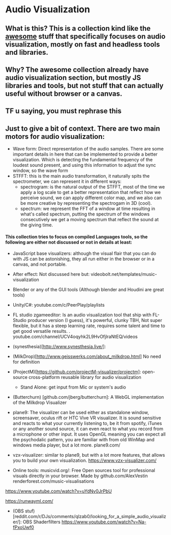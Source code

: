 # Audio Visualization

## What is this? This is a collection kind like the [awesome](https://github.com/sindresorhus/awesome) stuff that specifically focuses on audio visualization, mostly on fast and headless tools and libraries.
## Why? The awesome collection already have audio visualization section, but mostly JS libraries and tools, but not stuff that can actually useful without browser or a canvas.

## TF u saying, you must rephrase this

## Just to give a bit of context. There are two main motors for audio visualization:
+ Wave form: Direct representation of the audio samples.
There are some important details in here that can be implemented to provide a better visualization. Which is detecting the fundamental frequency of the loudest sound present, and using this information to adjust the sync window, so the wave form
+ STFFT: this is the main audio transformation, it naturally spits the spectrometer, we can represent it in different ways:
    + spectrogram: is the natural output of the STFFT, most of the time we apply a log scale to get a better representation that reflect how we perceive sound, we can apply different color map, and we also can be more creative by representing the spectrogam in 3D (cool).
    + spectrum: we represent the FFT of a window at time resulting in what's called spectrum, putting the spectrum of the windows consecutively we get a moving spectrum that reflect the sound at the giving time.


#### This collection tries to focus on compiled Languages tools, so the following are either not discussed or not in details at least:
+ JavaScript base visualizers: although the visual flair that you can do with JS can be astonishing, they all run either in the browser or in a canvas, and not portable.
+ After effect:  Not discussed here but: videobolt.net/templates/music-visualization
+ Blender or any of the GUI tools (Although blender and Houdini are great tools)
+ Unity/C#: youtube.com/c/PeerPlay/playlists
+ FL studio zgameeditor: Is an audio visualization tool that ship with FL-Studio producer version (I guess), it's powerful, clunky TBH, Not super flexible, but it has a steep learning rate, requires some talent and time to get good versatile results. .
youtube.com/channel/UCV4oqyhk2L9HvOfjlraNtEQ/videos


+ (synesthesia)[http://www.synesthesia.live/]: 
+ (MilkDrop)[http://www.geisswerks.com/about_milkdrop.html] No need for definition
+ (ProjectM)[https://github.com/projectM-visualizer/projectm]: 
open-source cross-platform reusable library for audio visualization
    + Stand Alone: get input from Mic or system's audio

+ (Butterchurn) [github.com/jberg/butterchurn]: 
A WebGL implementation of the Milkdrop Visualizer

+ plane9: The visualizer can be used either as standalone window, screensaver, oculus rift or HTC Vive VR visualizer. It is sound sensitive and reacts to what your currently listening to, be it from spotify, iTunes or any another sound source, it can even react to what you record from a microphone or other input.
It uses OpenGL meaning you can expect all the psychodalic pattern, you are familiar with from old WinMap and windows media player, but a lot more.
 plane9.com/

+ vzx-visualizer: similar to plane9, but with a lot more features, that allows you to build your own visualization.
https://www.vzx-visualizer.com/

+ Online tools:
musicvid.org/: Free Open sources tool for professional visuals directly in your browser. Made by github.com/AlexVestin
renderforest.com/music-visualisations


https://www.youtube.com/watch?v=uYdNv0JrPbU

https://runwayml.com/

+ (OBS stuf)[reddit.com/r/DJs/comments/qlzab0/looking_for_a_simple_audio_visualizer/]:
OBS Shaderfilters
https://www.youtube.com/watch?v=Na-fPxoUwf0
